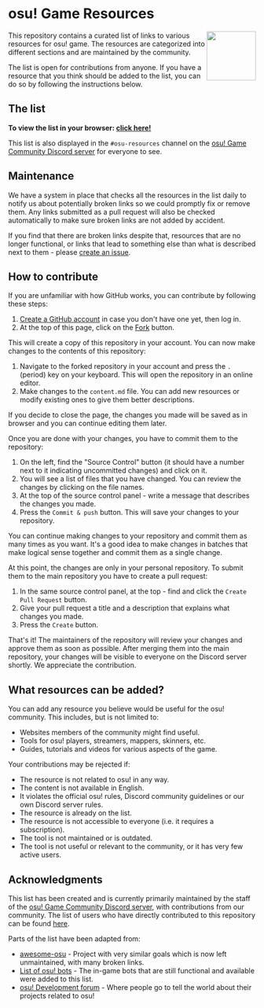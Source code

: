 # osu! Game Resources

<img align="right" width="100" height="100" src="./logo.png">

This repository contains a curated list of links to various resources for osu! game. The resources are categorized into different sections and are maintained by the community.

The list is open for contributions from anyone. If you have a resource that you think should be added to the list, you can do so by following the instructions below.

## The list

**To view the list in your browser: [click here!](https://github.com/osucord/resources/blob/main/content.md)**

This list is also displayed in the `#osu-resources` channel on the [osu! Game Community Discord server](https://discord.gg/osu) for everyone to see.

## Maintenance

We have a system in place that checks all the resources in the list daily to notify us about potentially broken links so we could promptly fix or remove them. Any links submitted as a pull request will also be checked automatically to make sure broken links are not added by accident.

If you find that there are broken links despite that, resources that are no longer functional, or links that lead to something else than what is described next to them - please [create an issue](https://github.com/osucord/resources/issues/new).

## How to contribute

If you are unfamiliar with how GitHub works, you can contribute by following these steps:

1. [Create a GitHub account](https://github.com/signup) in case you don't have one yet, then log in.
2. At the top of this page, click on the [Fork](https://github.com/osucord/resources/fork) button.

This will create a copy of this repository in your account. You can now make changes to the contents of this repository:

1. Navigate to the forked repository in your account and press the `.` (period) key on your keyboard. This will open the repository in an online editor.
2. Make changes to the `content.md` file. You can add new resources or modify existing ones to give them better descriptions.

If you decide to close the page, the changes you made will be saved as in browser and you can continue editing them later.

Once you are done with your changes, you have to commit them to the repository:

1. On the left, find the "Source Control" button (it should have a number next to it indicating uncommitted changes) and click on it.
2. You will see a list of files that you have changed. You can review the changes by clicking on the file names.
3. At the top of the source control panel - write a message that describes the changes you made.
4. Press the `Commit & push` button. This will save your changes to your repository.

You can continue making changes to your repository and commit them as many times as you want. It's a good idea to make changes in batches that make logical sense together and commit them as a single change.

At this point, the changes are only in your personal repository. To submit them to the main repository you have to create a pull request:

1. In the same source control panel, at the top - find and click the `Create Pull Request` button.
2. Give your pull request a title and a description that explains what changes you made.
3. Press the `Create` button.

That's it! The maintainers of the repository will review your changes and approve them as soon as possible. After merging them into the main repository, your changes will be visible to everyone on the Discord server shortly. We appreciate the contribution.

## What resources can be added?

You can add any resource you believe would be useful for the osu! community. This includes, but is not limited to:
- Websites members of the community might find useful.
- Tools for osu! players, streamers, mappers, skinners, etc.
- Guides, tutorials and videos for various aspects of the game.

Your contributions may be rejected if:
- The resource is not related to osu! in any way.
- The content is not available in English.
- It violates the official osu! rules, Discord community guidelines or our own Discord server rules.
- The resource is already on the list.
- The resource is not accessible to everyone (i.e. it requires a subscription).
- The tool is not maintained or is outdated.
- The tool is not useful or relevant to the community, or it has very few active users.

## Acknowledgments

This list has been created and is currently primarily maintained by the staff of the [osu! Game Community Discord server](https://discord.gg/osu), with contributions from our community. The list of users who have directly contributed to this repository can be found [here](https://github.com/osucord/resources/graphs/contributors).

Parts of the list have been adapted from:
- [awesome-osu](https://github.com/cl8n/awesome-osu/) - Project with very similar goals which is now left unmaintained, with many broken links.
- [List of osu! bots](https://osu.ppy.sh/community/forums/topics/1662993) - The in-game bots that are still functional and available were added to this list.
- [osu! Development forum](https://osu.ppy.sh/community/forums/2) - Where people go to tell the world about their projects related to osu!